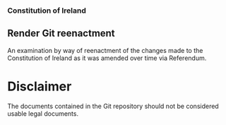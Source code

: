 ### Constitution of Ireland
## Render Git reenactment

An examination by way of reenactment of the changes made to the Constitution of Ireland as it was amended over time via Referendum.

# Disclaimer

The documents contained in the Git repository should not be considered usable legal documents.
